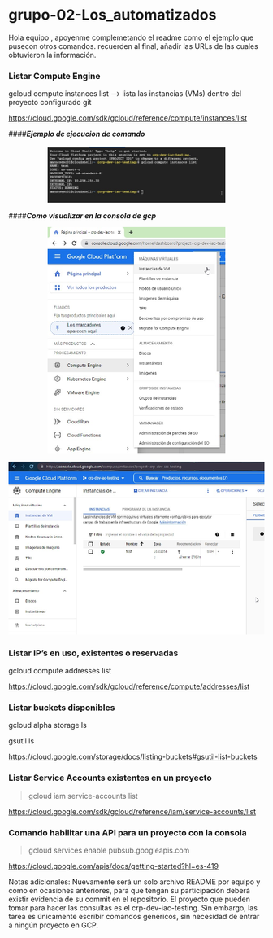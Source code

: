 # grupo-02-Los_automatizados

Hola equipo , apoyenme complemetando el readme como el ejemplo que pusecon otros comandos.
recuerden al final, añadir las URLs de las cuales obtuvieron la información.

### Listar Compute Engine
gcloud compute instances list  --> lista las instancias (VMs) dentro del proyecto configurado
git

https://cloud.google.com/sdk/gcloud/reference/compute/instances/list

####<em><strong>Ejemplo de ejecucion de comando  </strong></em>
<p align="center">
<img src="Imagenes/comando_CE.jpg" width="350">
</p>
####<em><strong>Como visualizar en la consola de gcp </strong></em>
<p align="center">
<img src="Imagenes/Compute Engine.jpg" width="350">
</p>
<p align="center">
<img src="Imagenes/compute engine_3.jpg" width="650">
</p>

### Listar IP’s en uso, existentes o reservadas
gcloud compute addresses list

https://cloud.google.com/sdk/gcloud/reference/compute/addresses/list

### Listar buckets disponibles
gcloud alpha storage ls

gsutil ls

https://cloud.google.com/storage/docs/listing-buckets#gsutil-list-buckets

### Listar Service Accounts existentes en un proyecto
> gcloud iam service-accounts list

https://cloud.google.com/sdk/gcloud/reference/iam/service-accounts/list

### Comando habilitar una API para un proyecto con la consola

> gcloud services enable pubsub.googleapis.com

https://cloud.google.com/apis/docs/getting-started?hl=es-419


Notas adicionales:
Nuevamente será un solo archivo README por equipo y como en ocasiones anteriores, para que tengan su participación deberá existir evidencia de su commit en el repositorio.
El proyecto que pueden tomar para hacer las consultas es el crp-dev-iac-testing. Sin embargo, las tarea es únicamente escribir comandos genéricos, sin necesidad de entrar a ningún proyecto en GCP.
